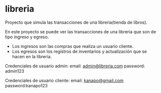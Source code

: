 # libreria

Proyecto que simula las transacciones de una libreria(tienda de libros).

En este proyecto se puede ver las transacciones de una libreria que son de tipo 
ingreso y egreso. 

- Los ingresos son las compras que realiza un usuario cliente.
- Los egresos son los registros de inventarios y actualización que se hacen en la libreria.

Credenciales de usuario admin:
email: admin@libreria.com
password: admin123

Credenciales de usuario cliente:
email: kanapo@gmail.com
password:kanapo123
